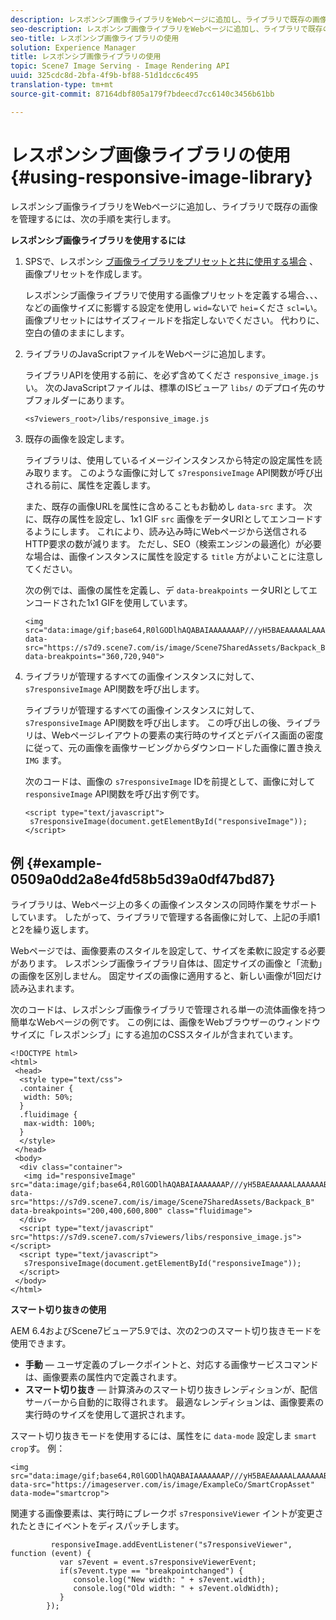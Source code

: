 ```yaml
---
description: レスポンシブ画像ライブラリをWebページに追加し、ライブラリで既存の画像を管理するには、次の手順を実行します。
seo-description: レスポンシブ画像ライブラリをWebページに追加し、ライブラリで既存の画像を管理するには、次の手順を実行します。
seo-title: レスポンシブ画像ライブラリの使用
solution: Experience Manager
title: レスポンシブ画像ライブラリの使用
topic: Scene7 Image Serving - Image Rendering API
uuid: 325cdc8d-2bfa-4f9b-bf88-51d1dcc6c495
translation-type: tm+mt
source-git-commit: 87164dbf805a179f7bdeecd7cc6140c3456b61bb

---
```



# レスポンシブ画像ライブラリの使用{#using-responsive-image-library}

レスポンシブ画像ライブラリをWebページに追加し、ライブラリで既存の画像を管理するには、次の手順を実行します。

**レスポンシブ画像ライブラリを使用するには**

1. SPSで、レスポンシ [ブ画像ライブラリをプリセットと共に使用する場合](http://help.adobe.com/en_US/scene7/using/WS2F6A1049-B41F-447d-A520-91227F9CDABF.html) 、画像プリセットを作成します。

   レスポンシブ画像ライブラリで使用する画像プリセットを定義する場合、、、などの画像サイズに影響する設定を使用し `wid=`ないで `hei=`くださ `scl=`い。 画像プリセットにはサイズフィールドを指定しないでください。 代わりに、空白の値のままにします。
1. ライブラリのJavaScriptファイルをWebページに追加します。

   ライブラリAPIを使用する前に、を必ず含めてくださ `responsive_image.js`い。 次のJavaScriptファイルは、標準のISビューア `libs/` のデプロイ先のサブフォルダーにあります。

   `<s7viewers_root>/libs/responsive_image.js`
1. 既存の画像を設定します。

   ライブラリは、使用しているイメージインスタンスから特定の設定属性を読み取ります。 このような画像に対して `s7responsiveImage` API関数が呼び出される前に、属性を定義します。

   また、既存の画像URLを属性に含めることもお勧めし `data-src` ます。 次に、既存の属性を設定し、1x1 GIF `src` 画像をデータURIとしてエンコードするようにします。 これにより、読み込み時にWebページから送信されるHTTP要求の数が減ります。 ただし、SEO（検索エンジンの最適化）が必要な場合は、画像インスタンスに属性を設定する `title` 方がよいことに注意してください。

   次の例では、画像の属性を定義し、デ `data-breakpoints` ータURIとしてエンコードされた1x1 GIFを使用しています。

   ```
   <img src="data:image/gif;base64,R0lGODlhAQABAIAAAAAAAP///yH5BAEAAAAALAAAAAABAAEAAAIBRAA7" data-src="https://s7d9.scene7.com/is/image/Scene7SharedAssets/Backpack_B" data-breakpoints="360,720,940">
   ```

1. ライブラリが管理するすべての画像インスタンスに対して、 `s7responsiveImage` API関数を呼び出します。

   ライブラリが管理するすべての画像インスタンスに対して、 `s7responsiveImage` API関数を呼び出します。 この呼び出しの後、ライブラリは、Webページレイアウトの要素の実行時のサイズとデバイス画面の密度に従って、元の画像を画像サービングからダウンロードした画像に置き換え `IMG` ます。

   次のコードは、画像の `s7responsiveImage` IDを前提として、画像に対して `responsiveImage` API関数を呼び出す例です。

   ```
   <script type="text/javascript"> 
    s7responsiveImage(document.getElementById("responsiveImage")); 
   </script>
   ```

## 例 {#example-0509a0dd2a8e4fd58b5d39a0df47bd87}

ライブラリは、Webページ上の多くの画像インスタンスの同時作業をサポートしています。 したがって、ライブラリで管理する各画像に対して、上記の手順1と2を繰り返します。

Webページでは、画像要素のスタイルを設定して、サイズを柔軟に設定する必要があります。 レスポンシブ画像ライブラリ自体は、固定サイズの画像と「流動」の画像を区別しません。 固定サイズの画像に適用すると、新しい画像が1回だけ読み込まれます。

次のコードは、レスポンシブ画像ライブラリで管理される単一の流体画像を持つ簡単なWebページの例です。 この例には、画像をWebブラウザーのウィンドウサイズに「レスポンシブ」にする追加のCSSスタイルが含まれています。

```
<!DOCTYPE html> 
<html> 
 <head> 
  <style type="text/css"> 
  .container { 
   width: 50%; 
  } 
  .fluidimage { 
   max-width: 100%; 
  } 
  </style> 
 </head> 
 <body> 
  <div class="container"> 
   <img id="responsiveImage" src="data:image/gif;base64,R0lGODlhAQABAIAAAAAAAP///yH5BAEAAAAALAAAAAABAAEAAAIBRAA7" data-src="https://s7d9.scene7.com/is/image/Scene7SharedAssets/Backpack_B" data-breakpoints="200,400,600,800" class="fluidimage"> 
  </div> 
  <script type="text/javascript" src="https://s7d9.scene7.com/s7viewers/libs/responsive_image.js"></script> 
  <script type="text/javascript"> 
   s7responsiveImage(document.getElementById("responsiveImage")); 
  </script> 
 </body> 
</html>
```

**スマート切り抜きの使用**

AEM 6.4およびScene7ビューア5.9では、次の2つのスマート切り抜きモードを使用できます。

* **手動** — ユーザ定義のブレークポイントと、対応する画像サービスコマンドは、画像要素の属性内で定義されます。
* **スマート切り抜き** — 計算済みのスマート切り抜きレンディションが、配信サーバーから自動的に取得されます。 最適なレンディションは、画像要素の実行時のサイズを使用して選択されます。

スマート切り抜きモードを使用するには、属性をに `data-mode` 設定しま `smart crop`す。 例：

```
<img 
src="data:image/gif;base64,R0lGODlhAQABAIAAAAAAAP///yH5BAEAAAAALAAAAAABAAEAAAIBRAA7" 
data-src="https://imageserver.com/is/image/ExampleCo/SmartCropAsset" 
data-mode="smartcrop">
```

関連する画像要素は、実行時にブレークポ `s7responsiveViewer` イントが変更されたときにイベントをディスパッチします。

```
         responsiveImage.addEventListener("s7responsiveViewer", function (event) { 
           var s7event = event.s7responsiveViewerEvent; 
           if(s7event.type == "breakpointchanged") { 
              console.log("New width: " + s7event.width); 
              console.log("Old width: " + s7event.oldWidth); 
           } 
        });
```
